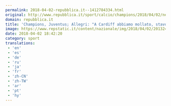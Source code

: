```yaml
---
permalink: 2018-04-02-repubblica.it--1412784334.html
original: http://www.repubblica.it/sport/calcio/champions/2018/04/02/news/allegri_pre_real_madrid-192815196/?rss
domain: repubblica.it
title: 'Champions, Juventus; Allegri: "A Cardiff abbiamo mollato, stavolta non succederà"'
image: https://www.repstatic.it/content/nazionale/img/2018/04/02/201324346-fc18498e-6b38-4dee-91bf-6634d1e867b6.jpg
date: 2018-04-02 18:42:20
category: sport
translations: 
 - 'en'
 - 'es'
 - 'de'
 - 'ru'
 - 'ja'
 - 'fr'
 - 'zh-CN'
 - 'zh-TW'
 - 'ar'
 - 'pt'
 - 'hy'
---
```


